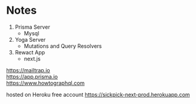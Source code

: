 # Notes

1. Prisma Server
   - Mysql
2. Yoga Server
   - Mutations and Query Resolvers
3. Rewact App
   - next.js


https://mailtrap.io  
https://app.prisma.io  
https://www.howtographql.com   

hosted on Heroku free account 
https://sickpick-next-prod.herokuapp.com
